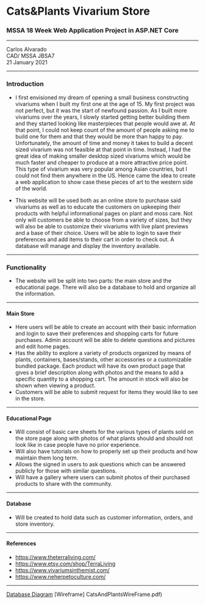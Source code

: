 # Cats&Plants Vivarium Store
### MSSA 18 Week Web Application Project in ASP.NET Core

---

<div> Carlos Alvarado</div>
<div align-text="right"> CAD/ MSSA JBSA7 </div>
21 January 2021 <br/>

---

	
###  	Introduction
+ 	I first envisioned my dream of opening a small business constructing vivariums when I built my first one at the age of 15. My first project was not perfect, but it was the start of newfound passion. As I built more vivariums over the years, I slowly started getting better building them and they started looking like masterpieces that people would awe at. At that point, I could not keep count of the amount of people asking me to build one for them and that they would be more than happy to pay. Unfortunately, the amount of time and money it takes to build a decent sized vivarium was not feasible at that point in time. Instead, I had the great idea of making smaller desktop sized vivariums which would be much faster and cheaper to produce at a more attractive price point. This type of vivarium was very popular among Asian countries, but I could not find them anywhere in the US. Hence came the idea to create a web application to show case these pieces of art to the western side of the world.

+	This website will be used both as an online store to purchase said vivariums as well as to educate the customers on upkeeping their products with helpful informational pages on plant and moss care. Not only will customers be able to choose from a variety of sizes, but they will also be able to customize their vivariums with live plant previews and a base of their choice. Users will be able to login to save their preferences and add items to their cart in order to check out. A database will manage and display the inventory available.
---
### 	Functionality 
+	The website will be split into two parts: the main store and the educational page. There will also be a database to hold and organize all the information.
---
#### 	Main Store
+	Here users will be able to create an account with their basic information and login to save their preferences and shopping carts for future purchases. Admin account will be able to delete questions and pictures and edit home pages.
+	Has the ability to explore a variety of products organized by means of plants, containers, bases/stands, other accessories or a customizable bundled package. Each product will have its own product page that gives a brief description along with photos and the means to add a specific quantity to a shopping cart. The amount in stock will also be shown when viewing a product.
+	Customers will be able to submit request for items they would like to see in the store.
---
#### 	Educational Page
+	Will consist of basic care sheets for the various types of plants sold on the store page along with photos of what plants should and should not look like in case people have no prior experience.
+	Will also have tutorials on how to properly set up their products and how maintain them long term.
+	Allows the signed in users to ask questions which can be answered publicly for those with similar questions.
+	Will have a gallery where users can submit photos of their purchased products to share with the community.
---
#### 	Database
+	 Will be created to hold data such as customer information, orders, and store inventory.
---
#### 	References
+ 	https://www.theterraliving.com/
+ 	https://www.etsy.com/shop/TerraLiving
+ 	https://www.vivariumsinthemist.com/
+ 	https://www.neherpetoculture.com/
---
[Database Diagram](DatabaseDiagram.pdf)
[Wireframe] CatsAndPlantsWireFrame.pdf)
